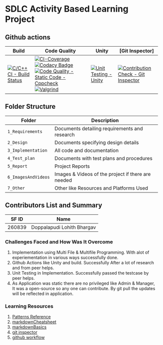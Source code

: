 # SDLC Activity Based Learning Project

## Github actions
Build | Code Quality | Unity | [Git Inspector]
------|----------|-------|--------------
[![C/C++ CI - Build Status](https://github.com/lohithbhargav/Mini_Project_LTTS/actions/workflows/c-cpp.yml/badge.svg)](https://github.com/lohithbhargav/Mini_Project_LTTS/actions/workflows/c-cpp.yml)|[![CI-Coverage](https://github.com/lohithbhargav/Mini_Project_LTTS/actions/workflows/gcov.yml/badge.svg)](https://github.com/lohithbhargav/Mini_Project_LTTS/actions/workflows/gcov.yml)[![Codacy Badge](https://app.codacy.com/project/badge/Grade/2216fde6599044959ec1d33f1cd00fed)](https://www.codacy.com/gh/lohithbhargav/Mini_Project_LTTS/dashboard?utm_source=github.com&amp;utm_medium=referral&amp;utm_content=lohithbhargav/Mini_Project_LTTS&amp;utm_campaign=Badge_Grade)[![Code Quality - Static Code - Cppcheck](https://github.com/lohithbhargav/Mini_Project_LTTS/actions/workflows/cppcheck.yml/badge.svg)](https://github.com/lohithbhargav/Mini_Project_LTTS/actions/workflows/cppcheck.yml)[![Valgrind](https://github.com/lohithbhargav/Mini_Project_LTTS/actions/workflows/Valgrid@test.yml/badge.svg)](https://github.com/lohithbhargav/Mini_Project_LTTS/actions/workflows/Valgrid@test.yml)|[![Unit Testing - Unity](https://github.com/lohithbhargav/Mini_Project_LTTS/actions/workflows/unity.yml/badge.svg)](https://github.com/lohithbhargav/Mini_Project_LTTS/actions/workflows/unity.yml)|[![Contribution Check - Git Inspector](https://github.com/lohithbhargav/Mini_Project_LTTS/actions/workflows/gitinspector.yml/badge.svg)](https://github.com/lohithbhargav/Mini_Project_LTTS/actions/workflows/gitinspector.yml)



<!--lint disable no-duplicate-headings-->
## Folder Structure
Folder             | Description
-------------------| -----------------------------------------
`1_Requirements`   | Documents detailing requirements and research
`2_Design`         | Documents specifying design details
`3_Implementation` | All code and documentation
`4_Test_plan`      | Documents with test plans and procedures
`5_Report`         | Project Reports
`6_ImagesAndVideos`| Images & Videos of the project if there are needed
`7_Other`          | Other like Resources and Platforms Used  

<!--lint disable no-duplicate-headings-->
## Contributors List and Summary

SF ID  |  Name   
-------|---------
260839 | Doppalapudi Lohith Bhargav     

<!--lint disable no-duplicate-headings-->
### Challenges Faced and How Was It Overcome
1. Implementation using Multi File & Multifile Programming. With alot of experiementation in various ways successfully done.
2. Github Actions like Unity and build. Successfully After a lot of research and from peer helps.
3. Unit Testing in Implementation. Successfully passed the testcase by peer helps.
4. As Application was static there are no privileged like Admin & Manager, It was a open-source so any one can contribute. By git pull the updates will be reflected in application.

<!--lint disable no-duplicate-headings-->
### Learning Resources
1. [Patterns Reference](https://www.javatpoint.com/star-program-in-c)
2. [markdownCheatsheet](https://github.com/adam-p/markdown-here/wiki/Markdown-Cheatsheet)
3. [markdownBasics](https://guides.github.com/features/mastering-markdown/)
4. [git inspector](https://github.com/ejwa/gitinspector.git)
5. [github workflow](https://docs.github.com/en/actions/learn-github-action) 

